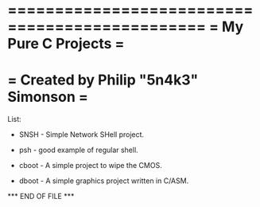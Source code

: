 ===============================================
=            My Pure C Projects               =
===============================================
=     Created by Philip "5n4k3" Simonson      =
===============================================

List:

  - SNSH - Simple Network SHell project.
  
  - psh  - good example of regular shell.

  - cboot - A simple project to wipe the CMOS.

  - dboot - A simple graphics project written in C/ASM.

*** END OF FILE ***
